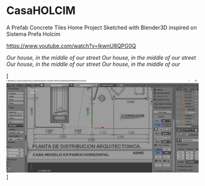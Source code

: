 # CasaHOLCIM
A Prefab Concrete Tiles Home Project Sketched with Blender3D inspired on Sistema Prefa Holcim

https://www.youtube.com/watch?v=lkwnU8QPG0Q

_Our house, in the middle of our street
Our house, in the middle of our street
Our house, in the middle of our street
Our house, in the middle of our_ 

[![fume macoña tome cachaza ... ](https://raw.githubusercontent.com/rgarro/CasaHOLCIM/master/foto.PNG)]